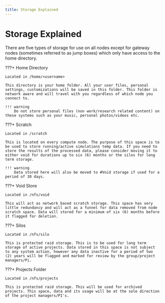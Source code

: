 ```yaml
---
title: Storage Explained
---
```


# Storage Explained
There are five types of storage for use on all nodes except for gateway nodes (sometimes referred to as jump boxes) which only have access to the home directory.

<!-- ## [Scratch](scratch.md)
## [Void Store](void.md)
## [Silos](silos.md)
## [Projects Folder ](moon.md) -->

???+ Home Directory

    Located in /home/<username>

    This directory is your home folder. All your user files, personal settings, customizations will be saved in this folder. This folder is network aware and will travel with you regardless of which node you connect to.

    !!! warning
        Do not store personal files (non work/research related content) on these systems such as your music, personal photos/videos etc.


???+ Scratch

    Located in /scratch

    This is located on every compute node. The purpose of this space is to be used to store running/active simulations temp data. If you need to store the results of the processed data, please consider moving it to either void for durations up to six (6) months or the silos for long term storage. 
    
    !!! warning
        Data stored here will also be moved to #Void storage if used for a period of 30 days.


???+ Void Store

    Located in /nfs/void

    This will act as network based scratch storage. This space has very little redundancy and will act as a funnel for data removed from node scratch space. Data will stored for a minimum of six (6) months before it flagged for deletion.


???+ Silos

    Located in /nfs/silo

    This is protected raid storage. This is to be used for long term storage of active projects. Data stored in this space is not subject to any system action, however any data inactive for a period of two (2) years will be flagged and marked for review by the group/project managers/Pi.


???+ Projects Folder

    Located in /nfs/projects

    This is protected raid storage. This will be used for archived projects. This space, data and its usage will be at the sole direction of the project managers/PI's.